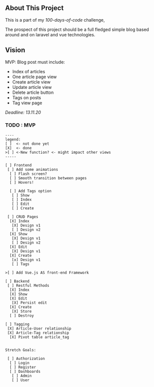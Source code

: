 
## About This Project

This is a part of my *100-days-of-code* challenge,

The prospect of this project should be a full fledged simple blog 
based around and on laravel and vue technologies.

## Vision

MVP: Blog post must include: 
 - Index of articles
 - One article page view
 - Create article view
 - Update article view
 - Delete article button
 - Tags on posts
 - Tag view page 

_Deadline: 13.11.20_ 

### TODO : MVP 

```
----
legend:
[ ]  <- not done yet
[X]  <- done
>[ ] <-New function? <- might impact other views 
----- 

[ ] Frontend
 [ ] Add some animations
  [ ] Flash screen? 
  [ ] Smooth transition between pages 
  [ ] Hovers!

  [ ] Add Tags option
   [ ] Show
   [ ] Index
   [ ] Edit
   [ ] Create  

 [ ] CRUD Pages
  [X] Index
   [X] Design v1
   [ ] Design v2
  [X] Show
   [X] Design v1
   [ ] Design v2
  [X] Edit
   [X] Design v1
  [X] Create
   [x] Design v1
   [ ] Tags

>[ ] Add Vue.js AS front-end Framework

[ ] Backend
 [ ] Restful Methods
  [X] Index
  [X] Show
  [X] Edit
   [X] Persist edit
  [X] Create
   [X] Store 
  [ ] Destroy
 
[ ] Tagging 
 [X] Article-User relationship
 [X] Article-Tag relationship 
  [X] Pivot table article_tag


Stretch Goals: 

 [ ] Authorization
  [ ] Login
  [ ] Register
  [ ] Dashboards
   [ ] Admin
   [ ] User


 

```
